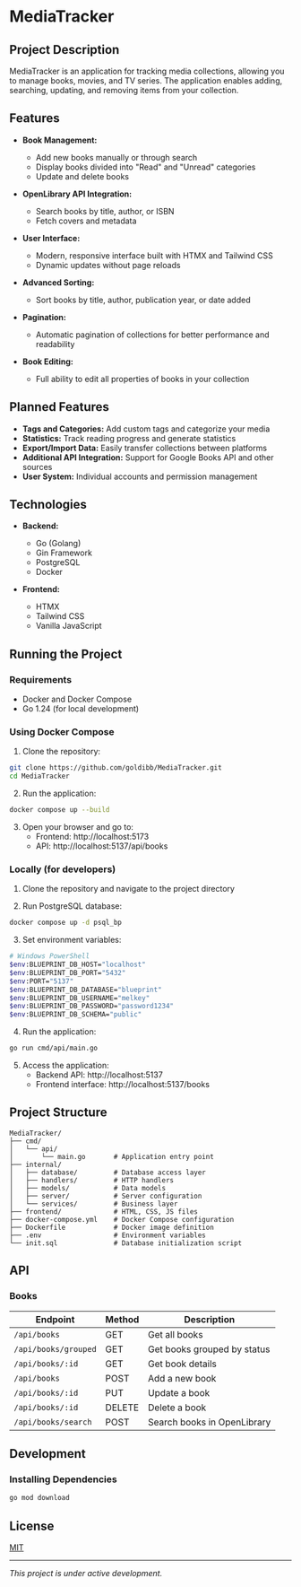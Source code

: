 # MediaTracker

## Project Description

MediaTracker is an application for tracking media collections, allowing you to manage books, movies, and TV series. The application enables adding, searching, updating, and removing items from your collection.

## Features

- **Book Management:**
  - Add new books manually or through search
  - Display books divided into "Read" and "Unread" categories
  - Update and delete books

- **OpenLibrary API Integration:**
  - Search books by title, author, or ISBN
  - Fetch covers and metadata

- **User Interface:**
  - Modern, responsive interface built with HTMX and Tailwind CSS
  - Dynamic updates without page reloads

- **Advanced Sorting:** 
  - Sort books by title, author, publication year, or date added
- **Pagination:** 
  - Automatic pagination of collections for better performance and readability
- **Book Editing:** 
  - Full ability to edit all properties of books in your collection

## Planned Features

- **Tags and Categories:** Add custom tags and categorize your media
- **Statistics:** Track reading progress and generate statistics
- **Export/Import Data:** Easily transfer collections between platforms
- **Additional API Integration:** Support for Google Books API and other sources
- **User System:** Individual accounts and permission management

## Technologies

- **Backend:**
  - Go (Golang)
  - Gin Framework
  - PostgreSQL
  - Docker

- **Frontend:**
  - HTMX
  - Tailwind CSS
  - Vanilla JavaScript

## Running the Project

### Requirements

- Docker and Docker Compose
- Go 1.24 (for local development)

### Using Docker Compose

1. Clone the repository:
```bash
git clone https://github.com/goldibb/MediaTracker.git
cd MediaTracker
```

2. Run the application:
```bash
docker compose up --build
```

3. Open your browser and go to:
   - Frontend: http://localhost:5173
   - API: http://localhost:5137/api/books

### Locally (for developers)

1. Clone the repository and navigate to the project directory

2. Run PostgreSQL database:
```bash
docker compose up -d psql_bp
```

3. Set environment variables:
```bash
# Windows PowerShell
$env:BLUEPRINT_DB_HOST="localhost"
$env:BLUEPRINT_DB_PORT="5432"
$env:PORT="5137"
$env:BLUEPRINT_DB_DATABASE="blueprint"
$env:BLUEPRINT_DB_USERNAME="melkey"
$env:BLUEPRINT_DB_PASSWORD="password1234"
$env:BLUEPRINT_DB_SCHEMA="public"
```

4. Run the application:
```bash
go run cmd/api/main.go
```
5. Access the application:
    - Backend API: http://localhost:5137
    - Frontend interface: http://localhost:5137/books

## Project Structure

```
MediaTracker/
├── cmd/
│   └── api/
│       └── main.go       # Application entry point
├── internal/
│   ├── database/         # Database access layer
│   ├── handlers/         # HTTP handlers
│   ├── models/           # Data models
│   ├── server/           # Server configuration
│   └── services/         # Business layer
├── frontend/             # HTML, CSS, JS files
├── docker-compose.yml    # Docker Compose configuration
├── Dockerfile            # Docker image definition
├── .env                  # Environment variables
└── init.sql              # Database initialization script
```

## API

### Books

| Endpoint | Method | Description |
|----------|--------|-------------|
| `/api/books` | GET | Get all books |
| `/api/books/grouped` | GET | Get books grouped by status |
| `/api/books/:id` | GET | Get book details |
| `/api/books` | POST | Add a new book |
| `/api/books/:id` | PUT | Update a book |
| `/api/books/:id` | DELETE | Delete a book |
| `/api/books/search` | POST | Search books in OpenLibrary |

## Development

### Installing Dependencies

```bash
go mod download
```


## License

[MIT](https://choosealicense.com/licenses/mit/)

---

*This project is under active development.*
